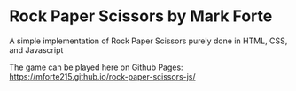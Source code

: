 # Rock Paper Scissors by Mark Forte

A simple implementation of Rock Paper Scissors purely done in HTML, CSS, and Javascript

The game can be played here on Github Pages: https://mforte215.github.io/rock-paper-scissors-js/
